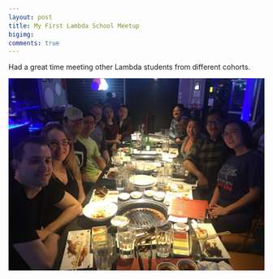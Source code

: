 ```yaml
--- 
layout: post 
title: My First Lambda School Meetup
bigimg: 
comments: true 
---
```


Had a great time meeting other Lambda students from different cohorts.

<img src="/img/posts/201911/lambda_meetup.jpg" alt="Workspace" width="720px">
